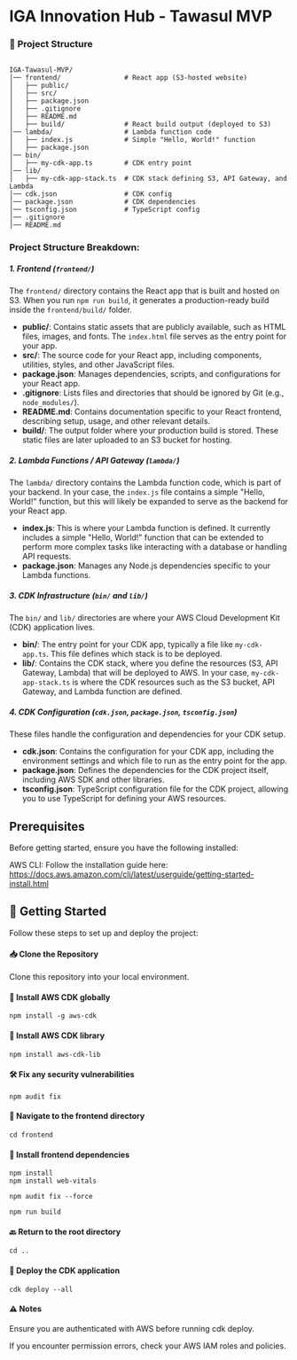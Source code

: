# IGA Innovation Hub - Tawasul MVP

### 📁 **Project Structure**

```

IGA-Tawasul-MVP/
│── frontend/                # React app (S3-hosted website)
│   ├── public/
│   ├── src/
│   ├── package.json
│   ├── .gitignore
│   ├── README.md
│   ├── build/               # React build output (deployed to S3)
│── lambda/                  # Lambda function code
│   ├── index.js             # Simple "Hello, World!" function
│   ├── package.json
│── bin/
│   ├── my-cdk-app.ts        # CDK entry point
│── lib/
│   ├── my-cdk-app-stack.ts  # CDK stack defining S3, API Gateway, and Lambda
│── cdk.json                 # CDK config
│── package.json             # CDK dependencies
│── tsconfig.json            # TypeScript config
│── .gitignore
│── README.md

```

### **Project Structure Breakdown:**

##### 1. **Frontend (`frontend/`)**

The `frontend/` directory contains the React app that is built and hosted on S3. When you run `npm run build`, it generates a production-ready build inside the `frontend/build/` folder.

- **public/**: Contains static assets that are publicly available, such as HTML files, images, and fonts. The `index.html` file serves as the entry point for your app.
- **src/**: The source code for your React app, including components, utilities, styles, and other JavaScript files.
- **package.json**: Manages dependencies, scripts, and configurations for your React app.
- **.gitignore**: Lists files and directories that should be ignored by Git (e.g., `node_modules/`).
- **README.md**: Contains documentation specific to your React frontend, describing setup, usage, and other relevant details.
- **build/**: The output folder where your production build is stored. These static files are later uploaded to an S3 bucket for hosting.

##### 2. **Lambda Functions / API Gateway (`lambda/`)**

The `lambda/` directory contains the Lambda function code, which is part of your backend. In your case, the `index.js` file contains a simple "Hello, World!" function, but this will likely be expanded to serve as the backend for your React app.

- **index.js**: This is where your Lambda function is defined. It currently includes a simple "Hello, World!" function that can be extended to perform more complex tasks like interacting with a database or handling API requests.
- **package.json**: Manages any Node.js dependencies specific to your Lambda functions.

##### 3. **CDK Infrastructure (`bin/` and `lib/`)**

The `bin/` and `lib/` directories are where your AWS Cloud Development Kit (CDK) application lives.

- **bin/**: The entry point for your CDK app, typically a file like `my-cdk-app.ts`. This file defines which stack is to be deployed.
- **lib/**: Contains the CDK stack, where you define the resources (S3, API Gateway, Lambda) that will be deployed to AWS. In your case, `my-cdk-app-stack.ts` is where the CDK resources such as the S3 bucket, API Gateway, and Lambda function are defined.

##### 4. **CDK Configuration (`cdk.json`, `package.json`, `tsconfig.json`)**

These files handle the configuration and dependencies for your CDK setup.

- **cdk.json**: Contains the configuration for your CDK app, including the environment settings and which file to run as the entry point for the app.
- **package.json**: Defines the dependencies for the CDK project itself, including AWS SDK and other libraries.
- **tsconfig.json**: TypeScript configuration file for the CDK project, allowing you to use TypeScript for defining your AWS resources.

## Prerequisites 

Before getting started, ensure you have the following installed:

AWS CLI: Follow the installation guide here: https://docs.aws.amazon.com/cli/latest/userguide/getting-started-install.html 


## 🚀 Getting Started

Follow these steps to set up and deploy the project:

#### 📥 Clone the Repository

Clone this repository into your local environment. 


#### 📌 Install AWS CDK globally

```npm install -g aws-cdk```

#### 📌 Install AWS CDK library

```npm install aws-cdk-lib```

#### 🛠 Fix any security vulnerabilities

```npm audit fix```

#### 📂 Navigate to the frontend directory

```cd frontend```

#### 📌 Install frontend dependencies
```
npm install
npm install web-vitals
```
```
npm audit fix --force
```
```
npm run build
```

#### 🔙 Return to the root directory

```cd ..```

#### 🚀 Deploy the CDK application

```cdk deploy --all```

#### ⚠️ Notes

Ensure you are authenticated with AWS before running cdk deploy.

If you encounter permission errors, check your AWS IAM roles and policies.







